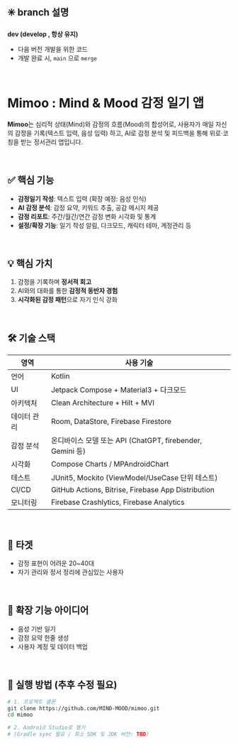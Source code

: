 </br>

## ✳️ branch 설명
**dev (develop , 항상 유지)**
- 다음 버전 개발을 위한 코드
- 개발 완료 시, `main` 으로 `merge`

</br>

# Mimoo : Mind & Mood 감정 일기 앱
**Mimoo**는 심리적 상태(Mind)와 감정의 흐름(Mood)의 합성어로, 사용자가 매일 자신의 감정을 기록(텍스트 입력, 음성 입력) 하고, AI로 감정 분석 및 피드백을 통해 위로·코칭을 받는 정서관리 앱입니다.

</br>

## ✅ 핵심 기능
- **감정일기 작성**: 텍스트 입력 (확장 예정: 음성 인식)
- **AI 감정 분석**: 감정 요약, 키워드 추출, 공감 메시지 제공
- **감정 리포트**: 주간/월간/연간 감정 변화 시각화 및 통계
- **설정/확장 기능**: 일기 작성 알림, 다크모드, 캐릭터 테마, 계정관리 등

</br>

## 💡 핵심 가치
1. 감정을 기록하며 **정서적 회고**
2. AI와의 대화를 통한 **감정적 동반자 경험**
3. **시각화된 감정 패턴**으로 자기 인식 강화

</br>

## 🛠 기술 스택
| 영역 | 사용 기술 |
|------|-----------|
| 언어 | Kotlin |
| UI | Jetpack Compose + Material3 + 다크모드 |
| 아키텍처 | Clean Architecture + Hilt + MVI |
| 데이터 관리 | Room, DataStore, Firebase Firestore |
| 감정 분석 | 온디바이스 모델 또는 API (ChatGPT, firebender, Gemini 등) |
| 시각화 | Compose Charts / MPAndroidChart |
| 테스트 | JUnit5, Mockito (ViewModel/UseCase 단위 테스트) |
| CI/CD | GitHub Actions, Bitrise, Firebase App Distribution |
| 모니터링 | Firebase Crashlytics, Firebase Analytics |

</br>

## 🎯 타겟
- 감정 표현이 어려운 20~40대  
- 자기 관리와 정서 정리에 관심있는 사용자

</br>

## 🧪 확장 기능 아이디어
- 음성 기반 일기
- 감정 요약 한줄 생성
- 사용자 계정 및 데이터 백업

</br>

## 🚀 실행 방법 (추후 수정 필요)

```bash
# 1. 프로젝트 클론
git clone https://github.com/MIND-MOOD/mimoo.git
cd mimoo

# 2. Android Studio로 열기
# (Gradle sync 필요 / 최소 SDK 및 JDK 버전: TBD)
